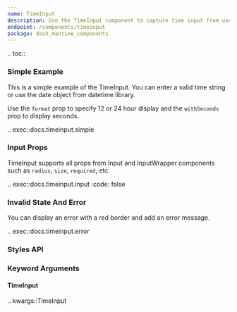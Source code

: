 ```yaml
---
name: TimeInput
description: Use the TimeInput component to capture time input from user.
endpoint: /components/timeinput
package: dash_mantine_components
---
```


.. toc::

### Simple Example

This is a simple example of the TimeInput. You can enter a valid time string or use the date object from datetime 
library.

Use the `format` prop to specify 12 or 24 hour display and the `withSeconds` prop to display seconds.

.. exec::docs.timeinput.simple

### Input Props

TimeInput supports all props from Input and InputWrapper components such as `radius`, `size`, `required`, etc.

.. exec::docs.timeinput.input
    :code: false

### Invalid State And Error

You can display an error with a red border and add an error message.

.. exec::docs.timeinput.error

### Styles API


### Keyword Arguments

#### TimeInput

.. kwargs::TimeInput
